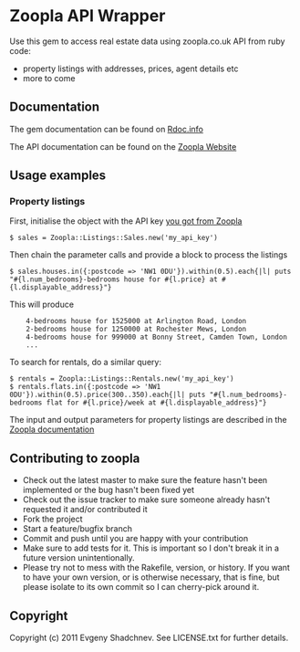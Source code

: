 # Zoopla API Wrapper

Use this gem to access real estate data using zoopla.co.uk API from ruby code:

  * property listings with addresses, prices, agent details etc
  * more to come

## Documentation
The gem documentation can be found on [Rdoc.info](http://rdoc.info/github/shadchnev/zoopla/master/frames)

The API documentation can be found on the [Zoopla Website](http://developer.zoopla.com/docs)

## Usage examples

### Property listings

First, initialise the object with the API key [you got from Zoopla](http://developer.zoopla.com/member/register/)

	$ sales = Zoopla::Listings::Sales.new('my_api_key')
	
Then chain the parameter calls and provide a block to process the listings

    $ sales.houses.in({:postcode => 'NW1 0DU'}).within(0.5).each{|l| puts "#{l.num_bedrooms}-bedrooms house for #{l.price} at #{l.displayable_address}"}

This will produce

		4-bedrooms house for 1525000 at Arlington Road, London
		2-bedrooms house for 1250000 at Rochester Mews, London
		4-bedrooms house for 999000 at Bonny Street, Camden Town, London
		...
		
To search for rentals, do a similar query:

    $ rentals = Zoopla::Listings::Rentals.new('my_api_key')
    $ rentals.flats.in({:postcode => 'NW1 0DU'}).within(0.5).price(300..350).each{|l| puts "#{l.num_bedrooms}-bedrooms flat for #{l.price}/week at #{l.displayable_address}"}

The input and output parameters for property listings are described in the [Zoopla documentation](http://developer.zoopla.com/docs/read/Property_listings)


## Contributing to zoopla
 
* Check out the latest master to make sure the feature hasn't been implemented or the bug hasn't been fixed yet
* Check out the issue tracker to make sure someone already hasn't requested it and/or contributed it
* Fork the project
* Start a feature/bugfix branch
* Commit and push until you are happy with your contribution
* Make sure to add tests for it. This is important so I don't break it in a future version unintentionally.
* Please try not to mess with the Rakefile, version, or history. If you want to have your own version, or is otherwise necessary, that is fine, but please isolate to its own commit so I can cherry-pick around it.

## Copyright

Copyright (c) 2011 Evgeny Shadchnev. See LICENSE.txt for further details.



